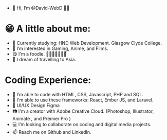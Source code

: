 - 👋 Hi, I’m @David-WebD 🏳️‍🌈
  
# 😁 A little about me:
- 🏫 Currently studying: HND Web Development. Glasgow Clyde College. 
- 👀 I’m interested in Gaming, Anime, and Films.
- 😋 I'm a foodie. 🍒🍓🥝🍌🍅🍑🍍
- 🏯 I dream of travelling to Asia.
# Coding Experience:
- 🌱 I’m able to code with HTML, CSS, Javascript, PHP and SQL.
- 🏫 I'm able to use these frameworks: React, Ember JS, and Laravel.
- 🎨 UI/UX Design Figma
- 📷 I'm a creator with Adobe Creative Cloud.  (Photoshop, Illustrator, Animate , and Premier Pro )
- 💻 I’m looking to collaborate on coding and digital media projects.
- 📫 Reach me on Github and LinkedIn.

<!---
David-WebD/David-WebD is a ✨ special ✨ repository because its `README.md` (this file) appears on your GitHub profile.
You can click the Preview link to take a look at your changes.
--->
